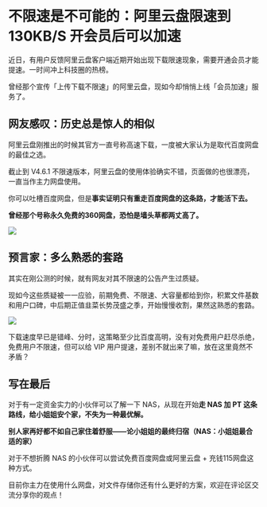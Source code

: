 # 不限速是不可能的：阿里云盘限速到130KB/S 开会员后可以加速

近日，有用户反馈阿里云盘客户端近期开始出现下载限速现象，需要开通会员才能提速。一时间冲上科技圈的热榜。

曾经那个宣传「上传下载不限速」的阿里云盘，现如今却悄悄上线「会员加速」服务了。

## 网友感叹：历史总是惊人的相似

阿里云盘刚推出的时候其官方一直号称高速下载，一度被大家认为是取代百度网盘的最佳之选。

截止到 V4.6.1 不限速版本，阿里云盘的使用体验确实不错，页面做的也很漂亮，一直当作主力网盘使用。

你可以吐槽百度网盘，但是**事实证明只有重走百度网盘的这条路，才能活下去。**

**曾经那个号称永久免费的360网盘，恐怕是墙头草都两丈高了。**

![](https://hediancha-1312143060.cos.ap-shanghai.myqcloud.com/202307192048546.png)

## 预言家：多么熟悉的套路

其实在刚公测的时候，就有网友对其不限速的公告产生过质疑。

现如今这些质疑被一一应验，前期免费、不限速、大容量都给到你，积累文件基数和用户口碑，中后期正值韭菜长势茂盛之季，开始慢慢收割，果然这熟悉的套路。

![](https://hediancha-1312143060.cos.ap-shanghai.myqcloud.com/202307192041484.png)

下载速度早已是错峰、分时，这策略至少比百度高明，没有对免费用户赶尽杀绝，免费用户不限速，但可以给  VIP 用户提速，差别不就出来了嘛，放在这里竟然不矛盾？

## 写在最后

对于有一定资金实力的小伙伴可以了解一下 NAS，从现在开始**走 NAS 加 PT 这条路线，给小姐姐安个家，不失为一种最优解。**

**别人家再好都不如自己家住着舒服——论小姐姐的最终归宿（NAS：小姐姐最合适的家）**

对于不想折腾 NAS 的小伙伴可以尝试免费百度网盘或阿里云盘 + 充钱115网盘这种方式。

目前你主力在使用什么网盘，对文件存储你还有什么更好的方案，欢迎在评论区交流分享你的观点！



